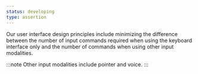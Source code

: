 ```yaml
---
status: developing
type: assertion
---
```


Our user interface design principles include minimizing the difference between the number of input commands required when using the keyboard interface only and the number of commands when using other input modalities.

:::note
Other input modalities include pointer and voice.
:::
